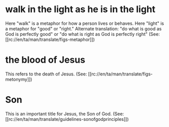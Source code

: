 # walk in the light as he is in the light

Here "walk" is a metaphor for how a person lives or behaves. Here "light" is a metaphor for "good" or "right." Alternate translation: "do what is good as God is perfectly good" or "do what is right as God is perfectly right" (See: [[rc://en/ta/man/translate/figs-metaphor]])

# the blood of Jesus

This refers to the death of Jesus. (See: [[rc://en/ta/man/translate/figs-metonymy]])

# Son

This is an important title for Jesus, the Son of God. (See: [[rc://en/ta/man/translate/guidelines-sonofgodprinciples]])

